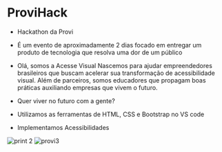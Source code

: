 # ProviHack
- Hackathon da Provi
- É um evento de aproximadamente 2 dias focado em entregar um produto de tecnologia que resolva uma dor de um público

- Olá, somos a Acesse Visual 
Nascemos para ajudar empreendedores brasileiros que buscam acelerar sua transformação de acessibilidade visual. Além de parceiros, somos educadores que propagam boas práticas auxiliando empresas que vivem o futuro.

- Quer viver no futuro com a gente? 
- Utilizamos as ferramentas de HTML, CSS e Bootstrap no VS code
- Implementamos Acessibilidades





![print 2](https://user-images.githubusercontent.com/59877258/143799500-80deaad3-06f3-40af-b43b-5bc625ca0a54.png)
![provi3](https://user-images.githubusercontent.com/59877258/143799504-26f04bf6-49ce-4ed0-8090-a88eb4c36a16.png)
